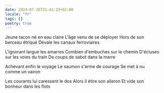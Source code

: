 ```yaml
---
date: 2024-07-26T21:41:23+02:00
locale: "fr"
tags: []
poetry: true
---
```

Jeune tacon né en eau claire
L'âge venu de se déployer
Hors de son berceau étriqué
Dévale les canaux ferroviaires

L'ignorant largue les amarres
Combien d'embuches sur le chemin
D'écluses sur les voies du train
De coups de sabot dans la marre

Achevant enfin le voyage
Le saumon s'arme de courage
Se met à nu comme un vairon

Les courants lui caressent le dos
Alors il étire son aileron
Et vide son bonheur dans les flots
